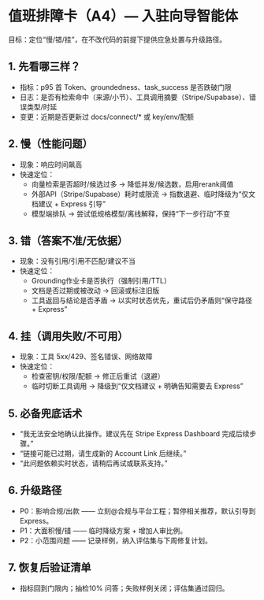 # 值班排障卡（A4）— 入驻向导智能体

目标：定位“慢/错/挂”，在不改代码的前提下提供应急处置与升级路径。

## 1. 先看哪三样？
- 指标：p95 首 Token、groundedness、task_success 是否跌破门限
- 日志：是否有检索命中（来源/小节）、工具调用摘要（Stripe/Supabase）、错误类型/时延
- 变更：近期是否更新过 docs/connect/* 或 key/env/配额

## 2. 慢（性能问题）
- 现象：响应时间飙高
- 快速定位：
  - 向量检索是否超时/候选过多 → 降低并发/候选数，启用rerank阈值
  - 外部API（Stripe/Supabase）耗时或限流 → 指数退避、临时降级为“仅文档建议 + Express 引导”
  - 模型端排队 → 尝试低规格模型/离线解释，保持“下一步行动”不变

## 3. 错（答案不准/无依据）
- 现象：没有引用/引用不匹配/建议不当
- 快速定位：
  - Grounding作业卡是否执行（强制引用/TTL）
  - 文档是否过期或被改动 → 回滚或标注旧版
  - 工具返回与结论是否矛盾 → 以实时状态优先，重试后仍矛盾则“保守路径 + Express”

## 4. 挂（调用失败/不可用）
- 现象：工具 5xx/429、签名错误、网络故障
- 快速定位：
  - 检查密钥/权限/配额 → 修正后重试（退避）
  - 临时切断工具调用 → 降级到“仅文档建议 + 明确告知需要去 Express”

## 5. 必备兜底话术
- “我无法安全地确认此操作。建议先在 Stripe Express Dashboard 完成后续步骤。”
- “链接可能已过期，请生成新的 Account Link 后继续。”
- “此问题依赖实时状态，请稍后再试或联系支持。”

## 6. 升级路径
- P0：影响合规/出款 —— 立刻@合规与平台工程；暂停相关推荐，默认引导到 Express。
- P1：大面积慢/错 —— 临时降级方案 + 增加人审比例。
- P2：小范围问题 —— 记录样例，纳入评估集与下周修复计划。

## 7. 恢复后验证清单
- 指标回到门限内；抽检10% 问答；失败样例关闭；评估集通过回归。
